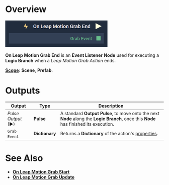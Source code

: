 # Overview

![The On Leap Motion Grab End Node.](../../../.gitbook/assets/onleapmotiongrabend.png)

**On Leap Motion Grab End** is an **Event Listener** **Node** used for executing a **Logic Branch** when a *Leap Motion Grab Action* ends.

[**Scope**](../../overview.md#scopes): **Scene**, **Prefab**.


# Outputs

|Output|Type|Description|
|---|---|---|
|*Pulse Output* (►)|**Pulse**|A standard **Output Pulse**, to move onto the next **Node** along the **Logic Branch**, once this **Node** has finished its execution.|
| `Grab Event` | **Dictionary** |Returns a **Dictionary** of the action's [properties](README.md#properties).  |

# See Also

* [**On Leap Motion Grab Start**](on-leapmotion-grab-start.md)
* [**On Leap Motion Grab Update**](on-leapmotion-grab-update.md)


